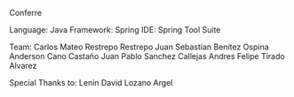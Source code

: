 Conferre

Language: Java
Framework: Spring 
IDE: Spring Tool Suite

Team:
Carlos Mateo Restrepo Restrepo
Juan Sebastian Benitez Ospina
Anderson Cano Castaño
Juan Pablo Sanchez Callejas
Andres Felipe Tirado Alvarez

Special Thanks to:
Lenin David Lozano Argel 